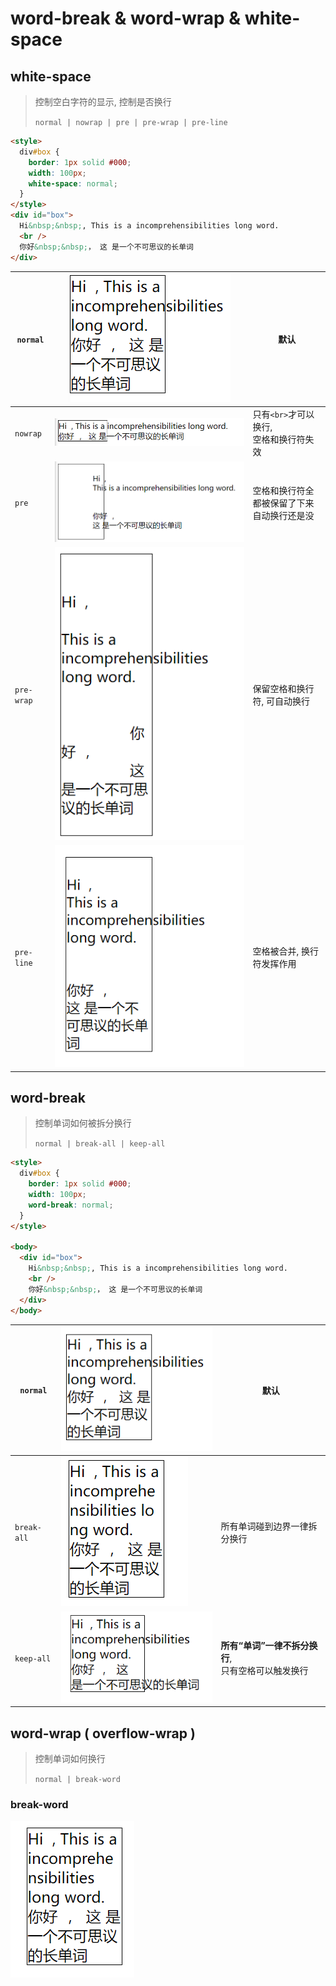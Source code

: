# word-break & word-wrap & white-space

## white-space

> 控制空白字符的显示, 控制是否换行
>
> `normal | nowrap | pre | pre-wrap | pre-line`

```html
<style>
  div#box {
    border: 1px solid #000;
    width: 100px;
    white-space: normal;
  }
</style>
<div id="box">
  Hi&nbsp;&nbsp;, This is a incomprehensibilities long word.
  <br />
  你好&nbsp;&nbsp;， 这 是一个不可思议的长单词
</div>
```

| `normal`   | ![](./.assets/image-20211209102306919-16390165906611.png) | 默认                                           |
| ---------- | --------------------------------------------------------- | ---------------------------------------------- |
| `nowrap`   | ![](./.assets/image-20211209102458666.png)                | 只有`<br>`才可以换行, <br>空格和换行符失效     |
| `pre`      | ![](./.assets/image-20211209102536365.png)                | 空格和换行符全都被保留了下来<br>自动换行还是没 |
| `pre-wrap` | ![](./.assets/image-20211209102933032.png)                | 保留空格和换行符, 可自动换行                   |
| `pre-line` | ![](./.assets/image-20211209103105521.png)                | 空格被合并, 换行符发挥作用                     |

## word-break

> 控制单词如何被拆分换行
>
> `normal | break-all | keep-all`

```html
<style>
  div#box {
    border: 1px solid #000;
    width: 100px;
    word-break: normal;
  }
</style>

<body>
  <div id="box">
    Hi&nbsp;&nbsp;, This is a incomprehensibilities long word.
    <br />
    你好&nbsp;&nbsp;， 这 是一个不可思议的长单词
  </div>
</body>
```

| `normal`    | ![](./.assets/image-20211209104047949-16390176505692.png) | 默认                                                   |
| ----------- | --------------------------------------------------------- | ------------------------------------------------------ |
| `break-all` | ![](./.assets/image-20211209104132983.png)                | 所有单词碰到边界一律拆分换行                           |
| `keep-all`  | ![](./.assets/image-20211209104246886.png)                | **所有“单词”一律不拆分换行**, <br>只有空格可以触发换行 |

## word-wrap ( overflow-wrap )

> 控制单词如何换行
>
> `normal | break-word`

### break-word

![image-20211209104919825](./.assets/image-20211209104919825.png)

